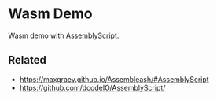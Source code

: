 # Wasm Demo

Wasm demo with [AssemblyScript](/dcodeIO/AssemblyScript/).

## Related

- https://maxgraey.github.io/Assembleash/#AssemblyScript
- https://github.com/dcodeIO/AssemblyScript/
